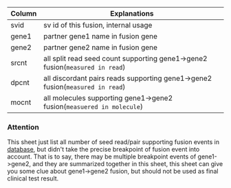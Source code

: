 |Column|Explanations
|-------|----------
|svid| sv id of this fusion, internal usage
|gene1| partner gene1 name in fusion gene
|gene2| partner gene2 name in fusion gene
|srcnt| all split read seed count supporting gene1->gene2 fusion(```measured in read```)
|dpcnt| all discordant pairs reads supporting  gene1->gene2 fusion(```measured in read```)
|mocnt| all molecules supporting gene1->gene2 fusion(```measuered in molecule```)

### Attention 
This sheet just list all number of seed read/pair supporting fusion events in [database](http://10.100.35.200:10080/wulj3253/svdb/blob/master/extra/fusedb.tsv), but didn't take the precise breakpoint of fusion event into account. That is to say, there may be multiple breakpoint events of gene1->gene2, and they are summarized together in this sheet, this sheet can give you some clue about gene1->gene2 fusion, but should not be used as final clinical test result.
